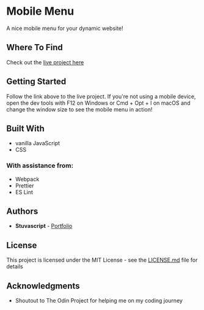 # Mobile Menu

A nice mobile menu for your dynamic website!

## Where To Find

Check out the [live project here](https://stuvascript.github.io/mobile-menu/)

## Getting Started

Follow the link above to the live project. If you're not using a mobile device, open the dev tools with F12 on Windows or Cmd + Opt + I on macOS and change the window size to see the mobile menu in action!

## Built With

- vanilla JavaScript
- CSS

### With assistance from:

- Webpack
- Prettier
- ES Lint

## Authors

- **Stuvascript** - [Portfolio](https://stuvascript.github.io/portfolio/)

## License

This project is licensed under the MIT License - see the [LICENSE.md](LICENSE.md) file for details

## Acknowledgments

- Shoutout to The Odin Project for helping me on my coding journey
